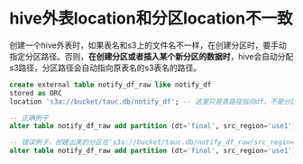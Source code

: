 # hive外表location和分区location不一致
创建一个hive外表时，如果表名和s3上的文件名不一样，在创建分区时，要手动指定分区路径。否则，**在创建分区或者插入某个新分区的数据时**，hive会自动分配s3路径，分区路径会自动指向原表名的s3表名的路径。

```sql
create external table notify_df_raw like notify_df
stored as ORC
location 's3a://bucket/tauc.db/notify_df'; -- 这里只是表路径指向df，不是分区路径

-- 正确例子
alter table notify_df_raw add partition (dt='final', src_region='use1') location 's3a://bucket/tauc.db/notify_df/src_region=use1/dt=final'

-- 错误例子，创建出来的分区在's3a://bucket/tauc.db/notify_df_raw/src_regin=use1/dt=final'
alter table notify_df_raw add partition (dt='final', src_region='use1')
```

